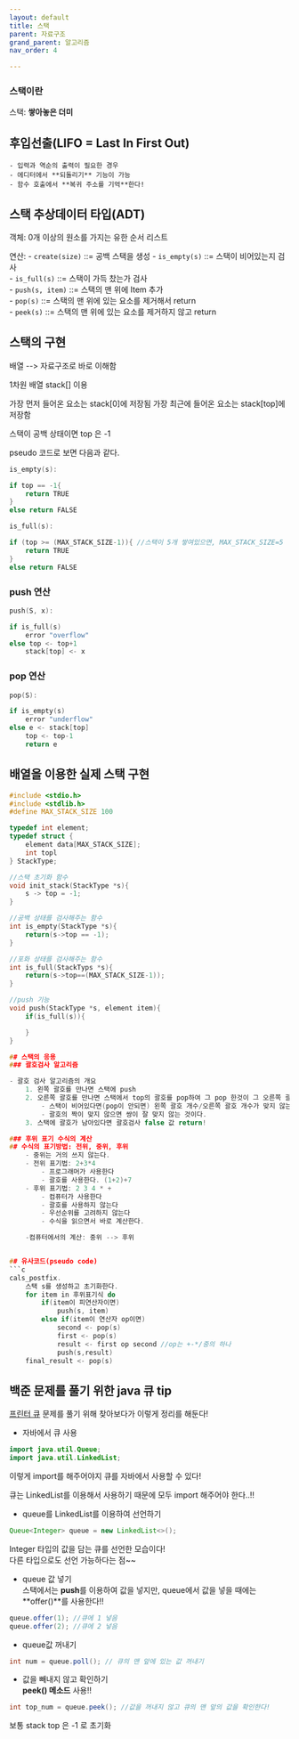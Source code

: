 ```yaml
---
layout: default
title: 스택 
parent: 자료구조
grand_parent: 알고리즘
nav_order: 4

---
```


### 스택이란  
스택: **쌓아놓은 더미**  

## 후입선출(LIFO = Last In First Out)  
    - 입력과 역순의 출력이 필요한 경우  
    - 에디터에서 **되돌리기** 기능이 가능  
    - 함수 호출에서 **복귀 주소를 기억**한다!  

## 스택 추상데이터 타입(ADT)  
객체: 0개 이상의 원소를 가지는 유한 순서 리스트  

연산:
    - `create(size)` ::= 공백 스택을 생성
    - `is_empty(s)` ::= 스택이 비어있는지 검사  
    - `is_full(s)` ::= 스택이 가득 찼는가 검사  
    - `push(s, item)` ::= 스택의 맨 위에 Item 추가  
    - `pop(s)` ::= 스택의 맨 위에 있는 요소를 제거해서 return  
    - `peek(s)` ::= 스택의 맨 위에 있는 요소를 제거하지 않고 return 


## 스택의 구현  
배열 --> 자료구조로 바로 이해함  

1차원 배열 stack[] 이용  

가장 먼저 들어온 요소는 stack[0]에 저장됨
가장 최근에 들어온 요소는 stack[top]에 저장함  

스택이 공백 상태이면 top 은 -1  

pseudo 코드로 보면 다음과 같다.  
```c
is_empty(s):

if top == -1{
    return TRUE
}
else return FALSE 
```

```c
is_full(s):

if (top >= (MAX_STACK_SIZE-1)){ //스택이 5개 쌓여있으면, MAX_STACK_SIZE=5
    return TRUE
}
else return FALSE 
```

### push 연산  
```c
push(S, x):

if is_full(s)
    error "overflow"
else top <- top+1
    stack[top] <- x

```

### pop 연산
```c
pop(S):

if is_empty(s)
    error "underflow"
else e <- stack[top]
    top <- top-1
    return e

```

## 배열을 이용한 실제 스택 구현  

```c
#include <stdio.h>
#include <stdlib.h>
#define MAX_STACK_SIZE 100

typedef int element;
typedef struct {
    element data[MAX_STACK_SIZE];
    int topl
} StackType;

//스택 초기화 함수
void init_stack(StackType *s){
    s -> top = -1;
}

//공백 상태를 검사해주는 함수 
int is_empty(StackType *s){
    return(s->top == -1);
}

//포화 상태를 검사해주는 함수
int is_full(StackTyps *s){
    return(s->top==(MAX_STACK_SIZE-1));
}

//push 기능
void push(StackType *s, element item){
    if(is_full(s)){

    }
}

## 스택의 응용  
### 괄호검사 알고리즘  

- 괄호 검사 알고리즘의 개요
    1. 왼쪽 괄호를 만나면 스택에 push
    2. 오른쪽 괄호를 만나면 스택에서 top의 괄호를 pop하여 그 pop 한것이 그 오른쪽 괄호와 짝이 맞는지 검사하기  
        - 스택이 비어있다면(pop이 안되면) 왼쪽 괄호 개수/오른쪽 괄호 개수가 맞지 않는 것이거나, 같은 괄호에서 왼쪽 괄호가 먼저 안나온 경우이다.   
        - 괄호의 짝이 맞지 않으면 쌍이 잘 맞지 않는 것이다.  
    3. 스택에 괄호가 남아있다면 괄호검사 false 값 return!  

### 후위 표기 수식의 계산  
## 수식의 표기방법: 전위, 중위, 후위
    - 중위는 거의 쓰지 않는다.  
    - 전위 표기법: 2+3*4  
        - 프로그래머가 사용한다
        - 괄호를 사용한다. (1+2)+7  
    - 후위 표기법: 2 3 4 * + 
        - 컴퓨터가 사용한다
        - 괄호를 사용하지 않는다
        - 우선순위를 고려하지 않는다
        - 수식을 읽으면서 바로 계산한다. 

    -컴퓨터에서의 계산: 중위 --> 후위  


## 유사코드(pseudo code)  
```c
cals_postfix.
    스택 s를 생성하고 초기화한다.  
    for item in 후위표기식 do
        if(item이 피연산자이면) 
            push(s, item)
        else if(item이 연산자 op이면)
            second <- pop(s)
            first <- pop(s)
            result <- first op second //op는 +-*/중의 하나
            push(s,result)
    final_result <- pop(s)

```

## 백준 문제를 풀기 위한 java 큐 tip  
[프린터 큐]() 문제를 풀기 위해 찾아보다가 이렇게 정리를 해둔다!  

- 자바에서 큐 사용  
```java
import java.util.Queue;
import java.util.LinkedList;
``` 

이렇게 import를 해주어야지 큐를 자바에서 사용할 수 있다!  

큐는 LinkedList를 이용해서 사용하기 때문에 모두 import 해주어야 한다..!!  

- queue를 LinkedList를 이용하여 선언하기  
```java
Queue<Integer> queue = new LinkedList<>();
```  
Integer 타입의 값을 담는 큐를 선언한 모습이다!  
다른 타입으로도 선언 가능하다는 점~~  

- queue 값 넣기  
스택에서는 **push**를 이용하여 값을 넣지만, 
queue에서 값을 넣을 때에는 **offer()**를 사용한다!!  
  
```java 
queue.offer(1); //큐에 1 넣음  
queue.offer(2); //큐에 2 넣음
```  
  
- queue값 꺼내기  

```java
int num = queue.poll(); // 큐의 맨 앞에 있는 값 꺼내기  
```  

- 값을 빼내지 않고 확인하기   
**peek() 메소드** 사용!!  
   
```java 
int top_num = queue.peek(); //값을 꺼내지 않고 큐의 맨 앞의 값을 확인한다!  
```  

보통 stack top 은 -1 로 초기화 

